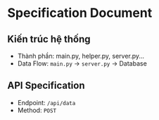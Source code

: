 # Specification Document
## Kiến trúc hệ thống
- Thành phần: main.py, helper.py, server.py...
- Data Flow: `main.py` → `server.py` → Database
## API Specification
- Endpoint: `/api/data`
- Method: `POST`